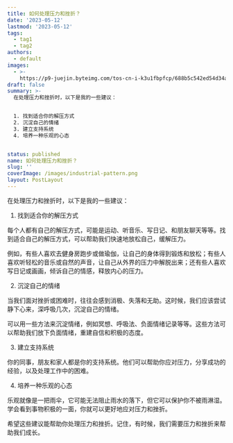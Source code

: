 ```yaml
---
title: 如何处理压力和挫折？
date: '2023-05-12'
lastmod: '2023-05-12'
tags:
  - tag1
  - tag2
authors:
  - default
images:
  - >-
    https://p9-juejin.byteimg.com/tos-cn-i-k3u1fbpfcp/688b5c542ed54d34ac4bb4117e9c040d~tplv-k3u1fbpfcp-watermark.image?
draft: false
summary: >-
  在处理压力和挫折时，以下是我的一些建议：


  1. 找到适合你的解压方式
  2. 沉淀自己的情绪
  3. 建立支持系统
  4. 培养一种乐观的心态


status: published
name: 如何处理压力和挫折？
slug: ''
coverImage: /images/industrial-pattern.png
layout: PostLayout
---
```

在处理压力和挫折时，以下是我的一些建议：

1. 找到适合你的解压方式

每个人都有自己的解压方式，可能是运动、听音乐、写日记、和朋友聊天等等。找到适合自己的解压方式，可以帮助我们快速地放松自己，缓解压力。

例如，有些人喜欢去健身房跑步或做瑜伽，让自己的身体得到锻炼和放松；有些人喜欢听轻松的音乐或自然的声音，让自己从外界的压力中解脱出来；还有些人喜欢写日记或画画，倾诉自己的情感，释放内心的压力。

2. 沉淀自己的情绪

当我们面对挫折或困难时，往往会感到消极、失落和无助。这时候，我们应该尝试静下心来，深呼吸几次，沉淀自己的情绪。

可以用一些方法来沉淀情绪，例如冥想、呼吸法、负面情绪记录等等。这些方法可以帮助我们放下负面情绪，重建自信和积极的态度。

3. 建立支持系统

你的同事，朋友和家人都是你的支持系统。他们可以帮助你应对压力，分享成功的经验，以及处理工作中的困难。

4. 培养一种乐观的心态

乐观就像是一把雨伞，它可能无法阻止雨水的落下，但它可以保护你不被雨淋湿。学会看到事物积极的一面，你就可以更好地应对压力和挫折。

希望这些建议能帮助你处理压力和挫折。记住，有时候，我们需要压力和挫折来帮助我们成长。